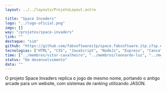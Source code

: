 ```yaml
---
layout: ../../layouts/ProjetoLayout.astro

title: "Space Invaders"
logo: "../logo-oficial.png"
imgs: []
way: "/projetos/space-invaders"
link: ""
destaque: "sim"
github: "https://github.com/fabsoftwareitp/space.fabsoftware.itp.ifsp.edu.br"
tecnologias: ["HTML", "CSS", "JavaScript", "NodeJs", "Express", "Canva"]
time: ["../membros/vitor-cavalheiro", "../membros/leonardo-luz", "../membros/gabriel-machado"]
status: "Em desenvolvimento"
data: ""
---
```

O projeto Space Invaders replica o jogo de mesmo nome, portando o antigo arcade para um website, com
sistemas de ranking utilizando JASON.

